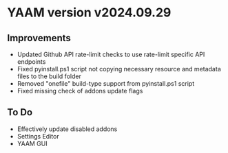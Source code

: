 # YAAM version v2024.09.29

## Improvements

* Updated Github API rate-limit checks to use rate-limit specific API endpoints
* Fixed pyinstall.ps1 script not copying necessary resource and metadata files to the build folder
* Removed "onefile" build-type support from pyinstall.ps1 script
* Fixed missing check of addons update flags

## To Do

* Effectively update disabled addons
* Settings Editor
* YAAM GUI
